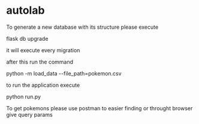 # autolab

To generate a new database with its structure please execute

flask db upgrade

it will execute every migration

after this run the command

python -m load_data --file_path=pokemon.csv

to run the application execute

python run.py

To get pokemons please use postman to easier finding or throught browser give query params